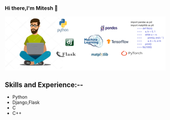 ### Hi there,I'm Mitesh 👋

![](https://github.com/Mitesh00/Mitesh00/blob/main/gitimg3.png)

## Skills and Experience:--
* Python
* Django,Flask
* C
* C++


 
